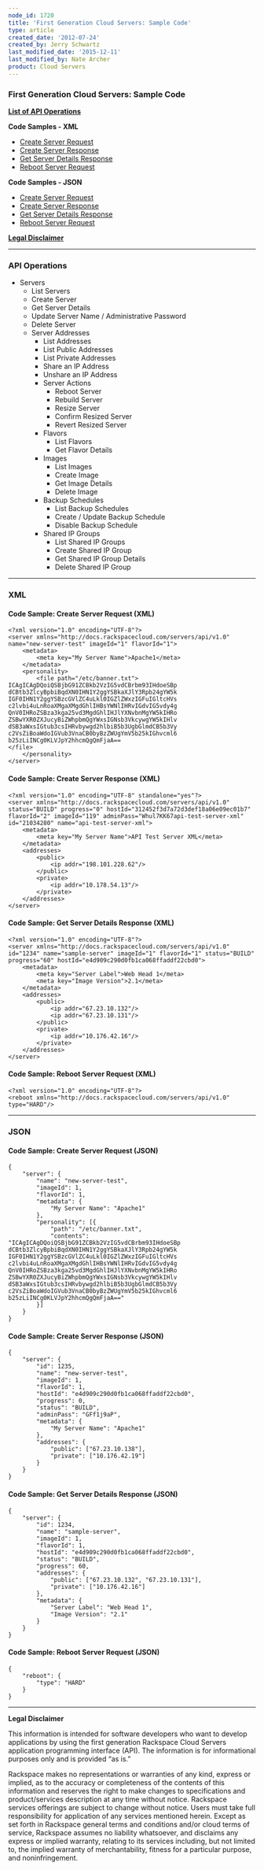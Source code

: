 ```yaml
---
node_id: 1720
title: 'First Generation Cloud Servers: Sample Code'
type: article
created_date: '2012-07-24'
created_by: Jerry Schwartz
last_modified_date: '2015-12-11'
last_modified_by: Nate Archer
product: Cloud Servers
---
```


### First Generation Cloud Servers:  Sample Code

**[List of API Operations](#a1)**

**Code Samples - XML**

-   [Create Server Request](#a2)
-   [Create Server Response](#a3)
-   [Get Server Details Response](#a4)
-   [Reboot Server Request](#a5)

**Code Samples - JSON**

-   [Create Server Request](#a6)
-   [Create Server Response](#a7)
-   [Get Server Details Response](#a8)
-   [Reboot Server Request](#a9)

**[Legal Disclaimer](#a10)**

------------------------------------------------------------------------

### API Operations

-   Servers
    -   List Servers
    -   Create Server
    -   Get Server Details
    -   Update Server Name / Administrative Password
    -   Delete Server
    -   Server Addresses
        -   List Addresses
        -   List Public Addresses
        -   List Private Addresses
        -   Share an IP Address
        -   Unshare an IP Address
        -   Server Actions
            -   Reboot Server
            -   Rebuild Server
            -   Resize Server
            -   Confirm Resized Server
            -   Revert Resized Server
        -   Flavors
            -   List Flavors
            -   Get Flavor Details
        -   Images
            -   List Images
            -   Create Image
            -   Get Image Details
            -   Delete Image
        -   Backup Schedules
            -   List Backup Schedules
            -   Create / Update Backup Schedule
            -   Disable Backup Schedule
        -   Shared IP Groups
            -   List Shared IP Groups
            -   Create Shared IP Group
            -   Get Shared IP Group Details
            -   Delete Shared IP Group

------------------------------------------------------------------------

### XML

#### Code Sample: Create Server Request (XML)

    <?xml version="1.0" encoding="UTF-8"?>
    <server xmlns="http://docs.rackspacecloud.com/servers/api/v1.0" name="new-server-test" imageId="1" flavorId="1">
        <metadata>
            <meta key="My Server Name">Apache1</meta>
        </metadata>
        <personality>
            <file path="/etc/banner.txt">
    ICAgICAgDQoiQSBjbG91ZCBkb2VzIG5vdCBrbm93IHdoeSBp
    dCBtb3ZlcyBpbiBqdXN0IHN1Y2ggYSBkaXJlY3Rpb24gYW5k
    IGF0IHN1Y2ggYSBzcGVlZC4uLkl0IGZlZWxzIGFuIGltcHVs
    c2lvbi4uLnRoaXMgaXMgdGhlIHBsYWNlIHRvIGdvIG5vdy4g
    QnV0IHRoZSBza3kga25vd3MgdGhlIHJlYXNvbnMgYW5kIHRo
    ZSBwYXR0ZXJucyBiZWhpbmQgYWxsIGNsb3VkcywgYW5kIHlv
    dSB3aWxsIGtub3csIHRvbywgd2hlbiB5b3UgbGlmdCB5b3Vy
    c2VsZiBoaWdoIGVub3VnaCB0byBzZWUgYmV5b25kIGhvcml6
    b25zLiINCg0KLVJpY2hhcmQgQmFjaA==
    </file>
        </personality>
    </server>

#### Code Sample: Create Server Response (XML)

    <?xml version="1.0" encoding="UTF-8" standalone="yes"?>
    <server xmlns="http://docs.rackspacecloud.com/servers/api/v1.0" status="BUILD" progress="0" hostId="312452f3d7a72d3def18a06e09ec01b7" flavorId="2" imageId="119" adminPass="Whul7KK67api-test-server-xml" id="21034280" name="api-test-server-xml">
        <metadata>
            <meta key="My Server Name">API Test Server XML</meta>
        </metadata>
        <addresses>
            <public>
                <ip addr="198.101.228.62"/>
            </public>
            <private>
                <ip addr="10.178.54.13"/>
            </private>
        </addresses>
    </server>

#### Code Sample:  Get Server Details Response (XML)

    <?xml version="1.0" encoding="UTF-8"?>
    <server xmlns="http://docs.rackspacecloud.com/servers/api/v1.0" id="1234" name="sample-server" imageId="1" flavorId="1" status="BUILD" progress="60" hostId="e4d909c290d0fb1ca068ffaddf22cbd0">
        <metadata>
            <meta key="Server Label">Web Head 1</meta>
            <meta key="Image Version">2.1</meta>
        </metadata>
        <addresses>
            <public>
                <ip addr="67.23.10.132"/>
                <ip addr="67.23.10.131"/>
            </public>
            <private>
                <ip addr="10.176.42.16"/>
            </private>
        </addresses>
    </server>

#### Code Sample:  Reboot Server Request (XML)

    <?xml version="1.0" encoding="UTF-8"?>
    <reboot xmlns="http://docs.rackspacecloud.com/servers/api/v1.0" type="HARD"/>

------------------------------------------------------------------------

### JSON

#### Code Sample:  Create Server Request (JSON)

    {
        "server": {
            "name": "new-server-test",
            "imageId": 1,
            "flavorId": 1,
            "metadata": {
                "My Server Name": "Apache1"
            },
            "personality": [{
                "path": "/etc/banner.txt",
                "contents": "ICAgICAgDQoiQSBjbG91ZCBkb2VzIG5vdCBrbm93IHdoeSBp dCBtb3ZlcyBpbiBqdXN0IHN1Y2ggYSBkaXJlY3Rpb24gYW5k IGF0IHN1Y2ggYSBzcGVlZC4uLkl0IGZlZWxzIGFuIGltcHVs c2lvbi4uLnRoaXMgaXMgdGhlIHBsYWNlIHRvIGdvIG5vdy4g QnV0IHRoZSBza3kga25vd3MgdGhlIHJlYXNvbnMgYW5kIHRo ZSBwYXR0ZXJucyBiZWhpbmQgYWxsIGNsb3VkcywgYW5kIHlv dSB3aWxsIGtub3csIHRvbywgd2hlbiB5b3UgbGlmdCB5b3Vy c2VsZiBoaWdoIGVub3VnaCB0byBzZWUgYmV5b25kIGhvcml6 b25zLiINCg0KLVJpY2hhcmQgQmFjaA=="
            }]
        }
    }

#### Code Sample: Create Server Response (JSON)

    {
        "server": {
            "id": 1235,
            "name": "new-server-test",
            "imageId": 1,
            "flavorId": 1,
            "hostId": "e4d909c290d0fb1ca068ffaddf22cbd0",
            "progress": 0,
            "status": "BUILD",
            "adminPass": "GFf1j9aP",
            "metadata": {
                "My Server Name": "Apache1"
            },
            "addresses": {
                "public": ["67.23.10.138"],
                "private": ["10.176.42.19"]
            }
        }
    }

#### Code Sample:  Get Server Details Response (JSON)

    {
        "server": {
            "id": 1234,
            "name": "sample-server",
            "imageId": 1,
            "flavorId": 1,
            "hostId": "e4d909c290d0fb1ca068ffaddf22cbd0",
            "status": "BUILD",
            "progress": 60,
            "addresses": {
                "public": ["67.23.10.132", "67.23.10.131"],
                "private": ["10.176.42.16"]
            },
            "metadata": {
                "Server Label": "Web Head 1",
                "Image Version": "2.1"
            }
        }
    }

#### Code Sample:  Reboot Server Request (JSON)

    {
        "reboot": {
            "type": "HARD"
        }
    }

------------------------------------------------------------------------

**Legal Disclaimer**

This information is intended for software developers who want to develop
applications by using the first generation Rackspace Cloud Servers
application programming interface (API). The information is for
informational purposes only and is provided &ldquo;as is.&rdquo;

Rackspace makes no representations or warranties of any kind, express or
implied, as to the accuracy or completeness of the contents of this
information and reserves the right to make changes to specifications and
product/services description at any time without notice. Rackspace
services offerings are subject to change without notice. Users must take
full responsibility for application of any services mentioned herein.
Except as set forth in Rackspace general terms and conditions and/or
cloud terms of service, Rackspace assumes no liability whatsoever, and
disclaims any express or implied warranty, relating to its services
including, but not limited to, the implied warranty of merchantability,
fitness for a particular purpose, and noninfringement.

